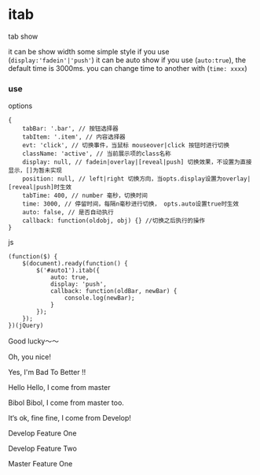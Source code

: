 itab
======

tab show

it can be show width some simple style if you use (`display:'fadein'|'push'`)
it can be auto show if you use (`auto:true`), the default time is 3000ms. you can change time to another with (`time: xxxx`)

### use

options

    {
        tabBar: '.bar', // 按钮选择器
        tabItem: '.item', // 内容选择器
        evt: 'click', // 切换事件，当鼠标 mouseover|click 按钮时进行切换
        className: 'active', // 当前展示项的class名称
        display: null, // fadein|overlay|[reveal|push] 切换效果，不设置为直接显示，[]为暂未实现
        position: null, // left|right 切换方向，当opts.display设置为overlay|[reveal|push]时生效
        tabTime: 400, // number 毫秒，切换时间
        time: 3000, // 停留时间，每隔n毫秒进行切换， opts.auto设置true时生效
        auto: false, // 是否自动执行
        callback: function(oldobj, obj) {} //切换之后执行的操作
    }


js

    (function($) {
        $(document).ready(function() {
            $('#auto1').itab({
                auto: true,
                display: 'push',
                callback: function(oldBar, newBar) {
                    console.log(newBar);
                }
            });
        });
    })(jQuery)


Good lucky～～



Oh, you nice!

Yes, I'm Bad To Better !!

Hello Hello, I come from master

Bibol Bibol, I come from master too.


It‘s ok, fine fine, I come from Develop!

Develop Feature One

Develop Feature Two

Master Feature One